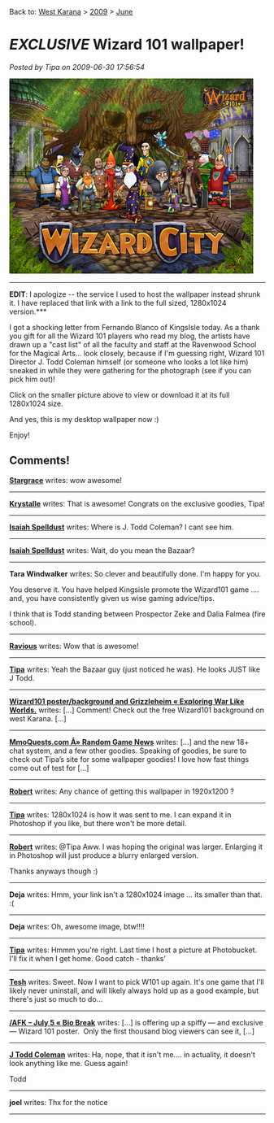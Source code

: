 Back to: [West Karana](/posts/westkarana.md) > [2009](/posts/2009/westkarana.md) > [June](./westkarana.md)
# *EXCLUSIVE* Wizard 101 wallpaper!

*Posted by Tipa on 2009-06-30 17:56:54*

[![Wizard City wallpaper](../../../uploads/2009/06/wc_wallpaper_small.jpg "Wizard City wallpaper")](../../../uploads/2009/06/WC_Wallpaper.jpg)
***
**EDIT**: I apologize -- the service I used to host the wallpaper instead shrunk it. I have replaced that link with a link to the full sized, 1280x1024 version.***

I got a shocking letter from Fernando Blanco of KingsIsle today. As a thank you gift for all the Wizard 101 players who read my blog, the artists have drawn up a "cast list" of all the faculty and staff at the Ravenwood School for the Magical Arts... look closely, because if I'm guessing right, Wizard 101 Director J. Todd Coleman himself (or someone who looks a lot like him) sneaked in while they were gathering for the photograph (see if you can pick him out)!

Click on the smaller picture above to view or download it at its full 1280x1024 size.

And yes, this is my desktop wallpaper now :)

Enjoy!



## Comments!

**[Stargrace](http://www.mmoquests.com)** writes: wow awesome!

---

**[Krystalle](http://www.krystallevoecks.com)** writes: That is awesome! Congrats on the exclusive goodies, Tipa!

---

**[Isaiah Spelldust](http://www.defendersofthespiral.blogspot.com)** writes: Where is J. Todd Coleman? I cant see him.

---

**[Isaiah Spelldust](http://www.defendersofthespiral.blogspot.com)** writes: Wait, do you mean the Bazaar?

---

**Tara Windwalker** writes: So clever and beautifully done. I'm happy for you. 

You deserve it. You have helped Kingsisle promote the Wizard101 game .... and, you have consistently given us wise gaming advice/tips.

I think that is Todd standing between Prospector Zeke and Dalia Falmea (fire school).

---

**[Ravious](http://killtenrats.com)** writes: Wow that is awesome!

---

**[Tipa](https://chasingdings.com)** writes: Yeah the Bazaar guy (just noticed he was). He looks JUST like J Todd.

---

**[Wizard101 poster/background and Grizzleheim &laquo; Exploring War Like Worlds.](http://exploringwar.wordpress.com/2009/07/01/wizard101-posterbackground-and-grizzleheim/)** writes: [...] Comment! Check out the free Wizard101 background on west Karana. [...]

---

**[MmoQuests.com Â» Random Game News](http://mmoquests.com/2009/07/01/random-game-news/)** writes: [...] and the new 18+ chat system, and a few other goodies. Speaking of goodies, be sure to check out Tipa’s site for some wallpaper goodies! I love how fast things come out of test for [...]

---

**[Robert](http://worldofsolitaire.com)** writes: Any chance of getting this wallpaper in 1920x1200 ?

---

**[Tipa](https://chasingdings.com)** writes: 1280x1024 is how it was sent to me. I can expand it in Photoshop if you like, but there won't be more detail.

---

**[Robert](http://worldofsolitaire.com)** writes: @Tipa
Aww. I was hoping the original was larger.
Enlarging it in Photoshop will just produce a blurry enlarged version.

Thanks anyways though :)

---

**Deja** writes: Hmm, your link isn't a 1280x1024 image ... its smaller than that. :(

---

**Deja** writes: Oh, awesome image, btw!!!!

---

**[Tipa](https://chasingdings.com)** writes: Hmmm you're right. Last time I host a picture at Photobucket. I'll fix it when I get home. Good catch - thanks'

---

**[Tesh](http://tishtoshtesh.wordpress.com/)** writes: Sweet. Now I want to pick W101 up again. It's one game that I'll likely never uninstall, and will likely always hold up as a good example, but there's just so much to do...

---

**[/AFK &#8211; July 5 &laquo; Bio Break](http://biobreak.wordpress.com/2009/07/05/afk-july-5/)** writes: [...] is offering up a spiffy — and exclusive — Wizard 101 poster.  Only the first thousand blog viewers can see it, [...]

---

**[J Todd Coleman](http://www.wizard101.com)** writes: Ha, nope, that it isn't me.... in actuality, it doesn't look anything like me. Guess again!

Todd

---

**joel** writes: Thx for the notice

---

